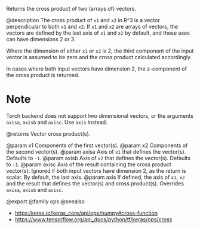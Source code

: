 Returns the cross product of two (arrays of) vectors.

@description
The cross product of `x1` and `x2` in R^3 is a vector
perpendicular to both `x1` and `x2`. If `x1` and `x2` are arrays of
vectors, the vectors are defined by the last axis of `x1` and `x2`
by default, and these axes can have dimensions 2 or 3.

Where the dimension of either `x1` or `x2` is 2, the third component of
the input vector is assumed to be zero and the cross product calculated
accordingly.

In cases where both input vectors have dimension 2, the z-component of
the cross product is returned.

# Note
Torch backend does not support two dimensional vectors, or the
arguments `axisa`, `axisb` and `axisc`. Use `axis` instead.

@returns
    Vector cross product(s).

@param x1 Components of the first vector(s).
@param x2 Components of the second vector(s).
@param axisa Axis of `x1` that defines the vector(s). Defaults to `-1`.
@param axisb Axis of `x2` that defines the vector(s). Defaults to `-1`.
@param axisc Axis of the result containing the cross product vector(s).
    Ignored if both input vectors have dimension 2, as the return is
    scalar. By default, the last axis.
@param axis If defined, the axis of `x1`, `x2` and the result that
    defines the vector(s) and cross product(s). Overrides `axisa`,
    `axisb` and `axisc`.

@export
@family ops
@seealso
+ <https:/keras.io/keras_core/api/ops/numpy#cross-function>
+ <https://www.tensorflow.org/api_docs/python/tf/keras/ops/cross>
